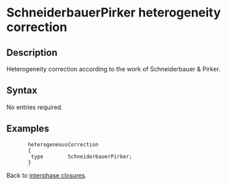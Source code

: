 SchneiderbauerPirker heterogeneity correction
==
Description
--
Heterogeneity correction according to the work  of Schneiderbauer & Pirker.

Syntax
--

No entries required.

Examples
--

```
       heterogeneousCorrection
       {
        type        SchneiderbauerPirker;
       }
```

Back to [interphase closures](../../ClsInter.md).
